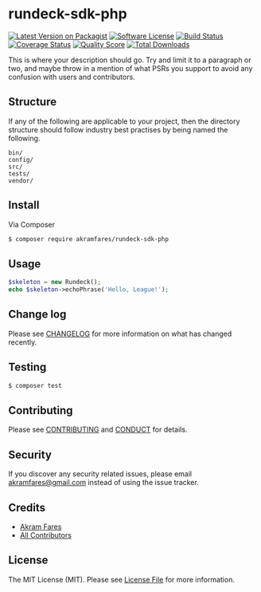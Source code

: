 # rundeck-sdk-php

[![Latest Version on Packagist][ico-version]][link-packagist]
[![Software License][ico-license]](LICENSE.md)
[![Build Status][ico-travis]][link-travis]
[![Coverage Status][ico-scrutinizer]][link-scrutinizer]
[![Quality Score][ico-code-quality]][link-code-quality]
[![Total Downloads][ico-downloads]][link-downloads]

This is where your description should go. Try and limit it to a paragraph or two, and maybe throw in a mention of what
PSRs you support to avoid any confusion with users and contributors.

## Structure

If any of the following are applicable to your project, then the directory structure should follow industry best practises by being named the following.

```
bin/        
config/
src/
tests/
vendor/
```


## Install

Via Composer

``` bash
$ composer require akramfares/rundeck-sdk-php
```

## Usage

``` php
$skeleton = new Rundeck();
echo $skeleton->echoPhrase('Hello, League!');
```

## Change log

Please see [CHANGELOG](CHANGELOG.md) for more information on what has changed recently.

## Testing

``` bash
$ composer test
```

## Contributing

Please see [CONTRIBUTING](CONTRIBUTING.md) and [CONDUCT](CONDUCT.md) for details.

## Security

If you discover any security related issues, please email akramfares@gmail.com instead of using the issue tracker.

## Credits

- [Akram Fares][link-author]
- [All Contributors][link-contributors]

## License

The MIT License (MIT). Please see [License File](LICENSE.md) for more information.

[ico-version]: https://img.shields.io/packagist/v/akramfares/rundeck-sdk-php.svg?style=flat-square
[ico-license]: https://img.shields.io/badge/license-MIT-brightgreen.svg?style=flat-square
[ico-travis]: https://img.shields.io/travis/akramfares/rundeck-sdk-php/master.svg?style=flat-square
[ico-scrutinizer]: https://img.shields.io/scrutinizer/coverage/g/akramfares/rundeck-sdk-php.svg?style=flat-square
[ico-code-quality]: https://img.shields.io/scrutinizer/g/akramfares/rundeck-sdk-php.svg?style=flat-square
[ico-downloads]: https://img.shields.io/packagist/dt/akramfares/rundeck-sdk-php.svg?style=flat-square

[link-packagist]: https://packagist.org/packages/akramfares/rundeck-sdk-php
[link-travis]: https://travis-ci.org/akramfares/rundeck-sdk-php
[link-scrutinizer]: https://scrutinizer-ci.com/g/akramfares/rundeck-sdk-php/code-structure
[link-code-quality]: https://scrutinizer-ci.com/g/akramfares/rundeck-sdk-php
[link-downloads]: https://packagist.org/packages/akramfares/rundeck-sdk-php
[link-author]: https://github.com/akramfares
[link-contributors]: ../../contributors
